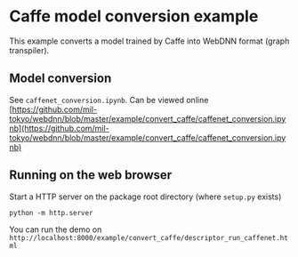 # Caffe model conversion example
This example converts a model trained by Caffe into WebDNN format (graph transpiler).

## Model conversion
See `caffenet_conversion.ipynb`. Can be viewed online [https://github.com/mil-tokyo/webdnn/blob/master/example/convert_caffe/caffenet_conversion.ipynb](https://github.com/mil-tokyo/webdnn/blob/master/example/convert_caffe/caffenet_conversion.ipynb)

## Running on the web browser
Start a HTTP server on the package root directory (where `setup.py` exists)
```
python -m http.server
```

You can run the demo on `http://localhost:8000/example/convert_caffe/descriptor_run_caffenet.html`

